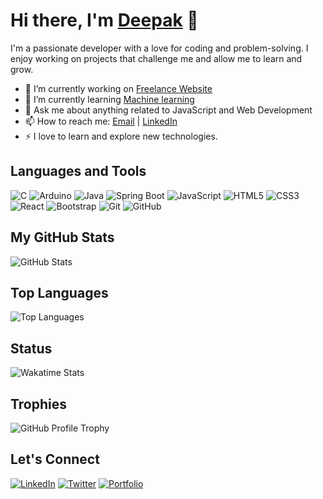 # Hi there, I'm [Deepak](https://yourwebsite.com) 👋

I'm a passionate developer with a love for coding and problem-solving. I enjoy working on projects that challenge me and allow me to learn and grow.

- 🔭 I’m currently working on [Freelance Website](#)
- 🌱 I’m currently learning [Machine learning](#)
- 💬 Ask me about anything related to JavaScript and Web Development
- 📫 How to reach me: [Email](mailto:deepak1122003kumar@gmail.com) | [LinkedIn](https://www.linkedin.com/in/deepak-kumaravelu-58a653248)
- ⚡ I love to learn and explore new technologies.

## Languages and Tools
![C](https://img.shields.io/badge/-C-A8B9CC?style=flat&logo=c&logoColor=white)
![Arduino](https://img.shields.io/badge/-Arduino-00979D?style=flat&logo=arduino&logoColor=white)
![Java](https://img.shields.io/badge/-Java-007396?style=flat&logo=java&logoColor=white)
![Spring Boot](https://img.shields.io/badge/-Spring%20Boot-6DB33F?style=flat&logo=spring-boot&logoColor=white)
![JavaScript](https://img.shields.io/badge/-JavaScript-black?style=flat&logo=javascript)
![HTML5](https://img.shields.io/badge/-HTML5-black?style=flat&logo=html5)
![CSS3](https://img.shields.io/badge/-CSS3-black?style=flat&logo=css3)
![React](https://img.shields.io/badge/-React-black?style=flat&logo=react)
![Bootstrap](https://img.shields.io/badge/-Bootstrap-563D7C?style=flat&logo=bootstrap&logoColor=white)
![Git](https://img.shields.io/badge/-Git-black?style=flat&logo=git)
![GitHub](https://img.shields.io/badge/-GitHub-black?style=flat&logo=github)

## My GitHub Stats

![GitHub Stats](https://github-readme-stats.vercel.app/api?username=deepakkumaravelu&show_icons=true&theme=dark)

## Top Languages

![Top Languages](https://github-readme-stats.vercel.app/api/top-langs/?username=deepakkumaravelu&layout=compact)

## Status

![Wakatime Stats](https://github-readme-stats.vercel.app/api/wakatime?username=@deepakkumaravelu)

## Trophies

![GitHub Profile Trophy](https://github-profile-trophy.vercel.app/?username=deepakkumaravelu)

## Let's Connect

[![LinkedIn](https://img.shields.io/badge/-LinkedIn-blue?style=flat&logo=linkedin)](https://www.linkedin.com/in/deepak-kumaravelu-58a653248)
[![Twitter](https://img.shields.io/badge/-Twitter-blue?style=flat&logo=twitter)](https://twitter.com/Deepak1122003)
[![Portfolio](https://img.shields.io/badge/-Portfolio-red?style=flat)](https://deepakkumaravelu.site/)


